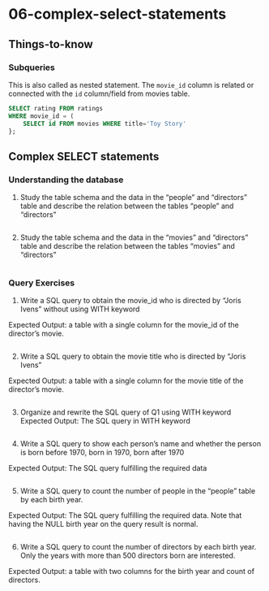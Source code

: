 # 06-complex-select-statements

## Things-to-know

### Subqueries

This is also called as nested statement. The `movie_id` column is related or connected with the `id` column/field from movies table.

```sql
SELECT rating FROM ratings
WHERE movie_id = (
	SELECT id FROM movies WHERE title='Toy Story'
};
```

## Complex SELECT statements

### Understanding the database

1.	Study the table schema and the data in the “people” and “directors” table and describe the relation between the tables “people” and “directors”

```sql

```

2.	Study the table schema and the data in the “movies” and “directors” table and describe the relation between the tables “movies” and “directors”

```sql

```

### Query Exercises

1.	Write a SQL query to obtain the movie_id who is directed by “Joris Ivens” without using WITH keyword

Expected Output: a table with a single column for the movie_id of the director’s movie.

```sql

```

2.	Write a SQL query to obtain the movie title who is directed by “Joris Ivens”

Expected Output: a table with a single column for the movie title of the director’s movie.

```sql

```

3.	Organize and rewrite the SQL query of Q1 using WITH keyword
Expected Output: The SQL query in WITH keyword

```sql

```

4.	Write a SQL query to show each person’s name and whether the person is born before 1970, born in 1970, born after 1970

Expected Output: The SQL query fulfilling the required data

```sql

```

5.	Write a SQL query to count the number of people in the “people” table by each birth year.

Expected Output: The SQL query fulfilling the required data. Note that having the NULL birth year on the query result is normal.

```sql

```

6.	Write a SQL query to count the number of directors by each birth year. Only the years with more than 500 directors born are interested.

Expected Output: a table with two columns for the birth year and count of directors.

```sql

```
